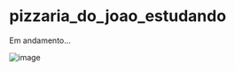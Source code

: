 # pizzaria_do_joao_estudando
Em andamento...


![image](https://user-images.githubusercontent.com/66334943/220216058-d9853092-e83b-403a-86cc-3f45abd0da4a.png)
